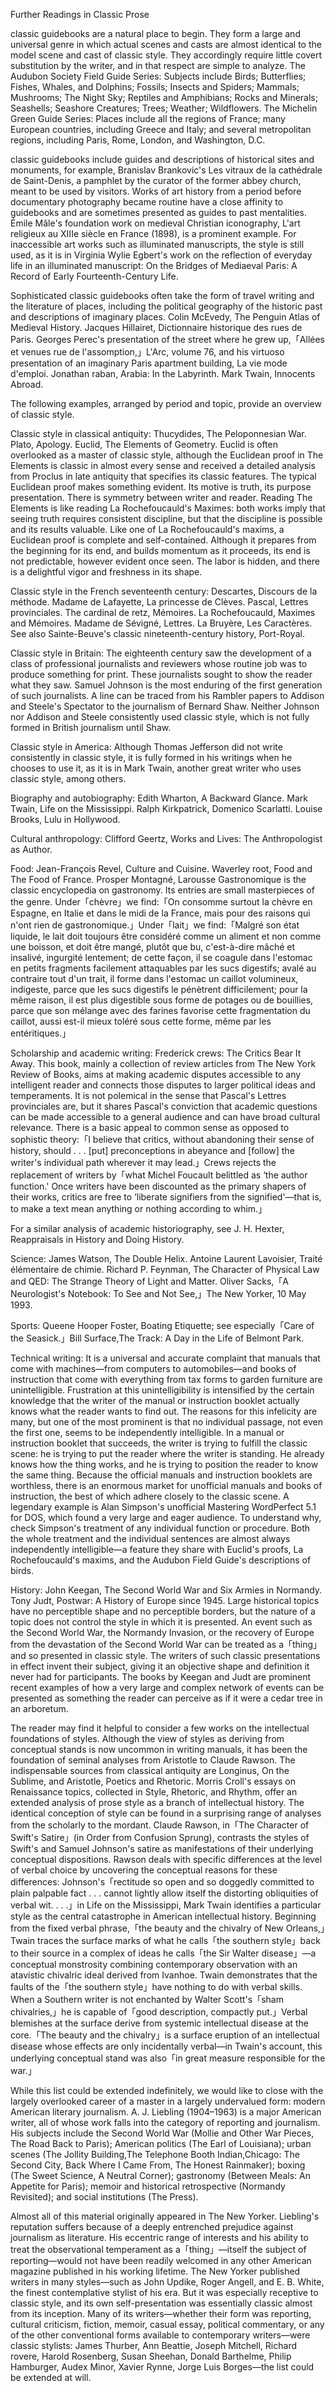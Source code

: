 Further Readings in Classic Prose

classic guidebooks are a natural place to begin. They form a large and universal genre in which actual scenes and casts are almost identical to the model scene and cast of classic style. They accordingly require little covert substitution by the writer, and in that respect are simple to analyze. The Audubon Society Field Guide Series: Subjects include Birds; Butterflies; Fishes, Whales, and Dolphins; Fossils; Insects and Spiders; Mammals; Mushrooms; The Night Sky; Reptiles and Amphibians; Rocks and Minerals; Seashells; Seashore Creatures; Trees; Weather; Wildflowers. The Michelin Green Guide Series: Places include all the regions of France; many European countries, including Greece and Italy; and several metropolitan regions, including Paris, Rome, London, and Washington, D.C.

classic guidebooks include guides and descriptions of historical sites and monuments, for example, Branislav Brankovic's Les vitraux de la cathédrale de Saint-Denis, a pamphlet by the curator of the former abbey church, meant to be used by visitors. Works of art history from a period before documentary photography became routine have a close affinity to guidebooks and are sometimes presented as guides to past mentalities. Émile Mâle's foundation work on medieval Christian iconography, L'art religieux au XIIIe siècle en France (1898), is a prominent example. For inaccessible art works such as illuminated manuscripts, the style is still used, as it is in Virginia Wylie Egbert's work on the reflection of everyday life in an illuminated manuscript: On the Bridges of Mediaeval Paris: A Record of Early Fourteenth-Century Life.

Sophisticated classic guidebooks often take the form of travel writing and the literature of places, including the political geography of the historic past and descriptions of imaginary places. Colin McEvedy, The Penguin Atlas of Medieval History. Jacques Hillairet, Dictionnaire historique des rues de Paris. Georges Perec's presentation of the street where he grew up,「Allées et venues rue de l'assomption,」L'Arc, volume 76, and his virtuoso presentation of an imaginary Paris apartment building, La vie mode d'emploi. Jonathan raban, Arabia: In the Labyrinth. Mark Twain, Innocents Abroad.

The following examples, arranged by period and topic, provide an overview of classic style.

Classic style in classical antiquity: Thucydides, The Peloponnesian War. Plato, Apology. Euclid, The Elements of Geometry. Euclid is often overlooked as a master of classic style, although the Euclidean proof in The Elements is classic in almost every sense and received a detailed analysis from Proclus in late antiquity that specifies its classic features. The typical Euclidean proof makes something evident. Its motive is truth, its purpose presentation. There is symmetry between writer and reader. Reading The Elements is like reading La Rochefoucauld's Maximes: both works imply that seeing truth requires consistent discipline, but that the discipline is possible and its results valuable. Like one of La Rochefoucauld's maxims, a Euclidean proof is complete and self-contained. Although it prepares from the beginning for its end, and builds momentum as it proceeds, its end is not predictable, however evident once seen. The labor is hidden, and there is a delightful vigor and freshness in its shape.

Classic style in the French seventeenth century: Descartes, Discours de la méthode. Madame de Lafayette, La princesse de Clèves. Pascal, Lettres provinciales. The cardinal de retz, Mémoires. La Rochefoucauld, Maximes and Mémoires. Madame de Sévigné, Lettres. La Bruyère, Les Caractères. See also Sainte-Beuve's classic nineteenth-century history, Port-Royal.

Classic style in Britain: The eighteenth century saw the development of a class of professional journalists and reviewers whose routine job was to produce something for print. These journalists sought to show the reader what they saw. Samuel Johnson is the most enduring of the first generation of such journalists. A line can be traced from his Rambler papers to Addison and Steele's Spectator to the journalism of Bernard Shaw. Neither Johnson nor Addison and Steele consistently used classic style, which is not fully formed in British journalism until Shaw.

Classic style in America: Although Thomas Jefferson did not write consistently in classic style, it is fully formed in his writings when he chooses to use it, as it is in Mark Twain, another great writer who uses classic style, among others.

Biography and autobiography: Edith Wharton, A Backward Glance. Mark Twain, Life on the Mississippi. Ralph Kirkpatrick, Domenico Scarlatti. Louise Brooks, Lulu in Hollywood.

Cultural anthropology: Clifford Geertz, Works and Lives: The Anthropologist as Author.

Food: Jean-François Revel, Culture and Cuisine. Waverley root, Food and The Food of France. Prosper Montagné, Larousse Gastronomique is the classic encyclopedia on gastronomy. Its entries are small masterpieces of the genre. Under「chèvre」we find:「On consomme surtout la chèvre en Espagne, en Italie et dans le midi de la France, mais pour des raisons qui n'ont rien de gastronomique.」Under「lait」we find:「Malgré son état liquide, le lait doit toujours être considéré comme un aliment et non comme une boisson, et doit être mangé, plutôt que bu, c'est-à-dire mâché et insalivé, ingurgité lentement; de cette façon, il se coagule dans l'estomac en petits fragments facilement attaquables par les sucs digestifs; avalé au contraire tout d'un trait, il forme dans l'estomac un caillot volumineux, indigeste, parce que les sucs digestifs le pénètrent difficilement; pour la même raison, il est plus digestible sous forme de potages ou de bouillies, parce que son mélange avec des farines favorise cette fragmentation du caillot, aussi est-il mieux toléré sous cette forme, même par les entéritiques.」

Scholarship and academic writing: Frederick crews: The Critics Bear It Away. This book, mainly a collection of review articles from The New York Review of Books, aims at making academic disputes accessible to any intelligent reader and connects those disputes to larger political ideas and temperaments. It is not polemical in the sense that Pascal's Lettres provinciales are, but it shares Pascal's conviction that academic questions can be made accessible to a general audience and can have broad cultural relevance. There is a basic appeal to common sense as opposed to sophistic theory:「I believe that critics, without abandoning their sense of history, should . . . [put] preconceptions in abeyance and [follow] the writer's individual path wherever it may lead.」Crews rejects the replacement of writers by「what Michel Foucault belittled as ‘the author function.' Once writers have been discounted as the primary shapers of their works, critics are free to ‘liberate signifiers from the signified'—that is, to make a text mean anything or nothing according to whim.」

For a similar analysis of academic historiography, see J. H. Hexter, Reappraisals in History and Doing History.

Science: James Watson, The Double Helix. Antoine Laurent Lavoisier, Traité élémentaire de chimie. Richard P. Feynman, The Character of Physical Law and QED: The Strange Theory of Light and Matter. Oliver Sacks,「A Neurologist's Notebook: To See and Not See,」The New Yorker, 10 May 1993.

Sports: Queene Hooper Foster, Boating Etiquette; see especially「Care of the Seasick.」Bill Surface,The Track: A Day in the Life of Belmont Park.

Technical writing: It is a universal and accurate complaint that manuals that come with machines—from computers to automobiles—and books of instruction that come with everything from tax forms to garden furniture are unintelligible. Frustration at this unintelligibility is intensified by the certain knowledge that the writer of the manual or instruction booklet actually knows what the reader wants to find out. The reasons for this infelicity are many, but one of the most prominent is that no individual passage, not even the first one, seems to be independently intelligible. In a manual or instruction booklet that succeeds, the writer is trying to fulfill the classic scene: he is trying to put the reader where the writer is standing. He already knows how the thing works, and he is trying to position the reader to know the same thing. Because the official manuals and instruction booklets are worthless, there is an enormous market for unofficial manuals and books of instruction, the best of which adhere closely to the classic scene. A legendary example is Alan Simpson's unofficial Mastering WordPerfect 5.1 for DOS, which found a very large and eager audience. To understand why, check Simpson's treatment of any individual function or procedure. Both the whole treatment and the individual sentences are almost always independently intelligible—a feature they share with Euclid's proofs, La Rochefoucauld's maxims, and the Audubon Field Guide's descriptions of birds.

History: John Keegan, The Second World War and Six Armies in Normandy. Tony Judt, Postwar: A History of Europe since 1945. Large historical topics have no perceptible shape and no perceptible borders, but the nature of a topic does not control the style in which it is presented. An event such as the Second World War, the Normandy Invasion, or the recovery of Europe from the devastation of the Second World War can be treated as a「thing」and so presented in classic style. The writers of such classic presentations in effect invent their subject, giving it an objective shape and definition it never had for participants. The books by Keegan and Judt are prominent recent examples of how a very large and complex network of events can be presented as something the reader can perceive as if it were a cedar tree in an arboretum.

The reader may find it helpful to consider a few works on the intellectual foundations of styles. Although the view of styles as deriving from conceptual stands is now uncommon in writing manuals, it has been the foundation of seminal analyses from Aristotle to Claude Rawson. The indispensable sources from classical antiquity are Longinus, On the Sublime, and Aristotle, Poetics and Rhetoric. Morris Croll's essays on Renaissance topics, collected in Style, Rhetoric, and Rhythm, offer an extended analysis of prose style as a branch of intellectual history. The identical conception of style can be found in a surprising range of analyses from the scholarly to the mordant. Claude Rawson, in「The Character of Swift's Satire」(in Order from Confusion Sprung), contrasts the styles of Swift's and Samuel Johnson's satire as manifestations of their underlying conceptual dispositions. Rawson deals with specific differences at the level of verbal choice by uncovering the conceptual reasons for these differences: Johnson's「rectitude so open and so doggedly committed to plain palpable fact . . . cannot lightly allow itself the distorting obliquities of verbal wit. . . .」in Life on the Mississippi, Mark Twain identifies a particular style as the central catastrophe in American intellectual history. Beginning from the fixed verbal phrase,「the beauty and the chivalry of New Orleans,」Twain traces the surface marks of what he calls「the southern style」back to their source in a complex of ideas he calls「the Sir Walter disease」—a conceptual monstrosity combining contemporary observation with an atavistic chivalric ideal derived from Ivanhoe. Twain demonstrates that the faults of the「the southern style」have nothing to do with verbal skills. When a Southern writer is not enchanted by Walter Scott's「sham chivalries,」he is capable of「good description, compactly put.」Verbal blemishes at the surface derive from systemic intellectual disease at the core.「The beauty and the chivalry」is a surface eruption of an intellectual disease whose effects are only incidentally verbal—in Twain's account, this underlying conceptual stand was also「in great measure responsible for the war.」

While this list could be extended indefinitely, we would like to close with the largely overlooked career of a master in a largely undervalued form: modern American literary journalism. A. J. Liebling (1904–1963) is a major American writer, all of whose work falls into the category of reporting and journalism. His subjects include the Second World War (Mollie and Other War Pieces, The Road Back to Paris); American politics (The Earl of Louisiana); urban scenes (The Jollity Building,The Telephone Booth Indian,Chicago: The Second City, Back Where I Came From, The Honest Rainmaker); boxing (The Sweet Science, A Neutral Corner); gastronomy (Between Meals: An Appetite for Paris); memoir and historical retrospective (Normandy Revisited); and social institutions (The Press).

Almost all of this material originally appeared in The New Yorker. Liebling's reputation suffers because of a deeply entrenched prejudice against journalism as literature. His eccentric range of interests and his ability to treat the observational temperament as a「thing」—itself the subject of reporting—would not have been readily welcomed in any other American magazine published in his working lifetime. The New Yorker published writers in many styles—such as John Updike, Roger Angell, and E. B. White, the finest contemplative stylist of his era. But it was especially receptive to classic style, and its own self-presentation was essentially classic almost from its inception. Many of its writers—whether their form was reporting, cultural criticism, fiction, memoir, casual essay, political commentary, or any of the other conventional forms available to contemporary writers—were classic stylists: James Thurber, Ann Beattie, Joseph Mitchell, Richard rovere, Harold Rosenberg, Susan Sheehan, Donald Barthelme, Philip Hamburger, Audex Minor, Xavier Rynne, Jorge Luis Borges—the list could be extended at will.

